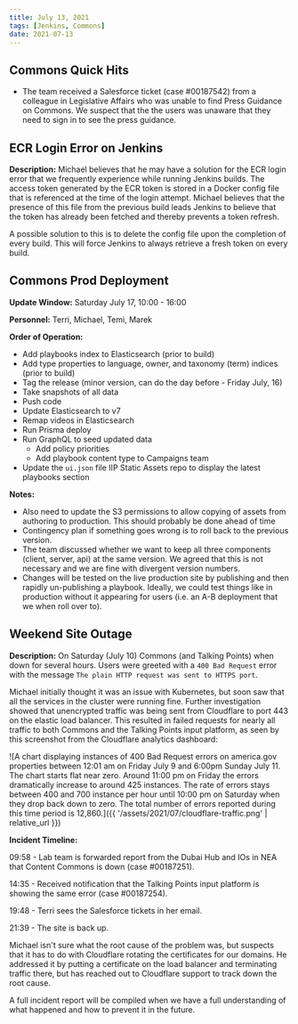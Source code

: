 ```yaml
---
title: July 13, 2021
tags: [Jenkins, Commons]
date: 2021-07-13
---
```


## Commons Quick Hits

- The team received a Salesforce ticket (case #00187542) from a colleague in Legislative Affairs who was unable to find Press Guidance on Commons. We suspect that the the users was unaware that they need to sign in to see the press guidance.

## ECR Login Error on Jenkins

**Description:** Michael believes that he may have a solution for the ECR login error that we frequently experience while running Jenkins builds. The access token generated by the ECR token is stored in a Docker config file that is referenced at the time of the login attempt. Michael believes that the presence of this file from the previous build leads Jenkins to believe that the token has already been fetched and thereby prevents a token refresh.

A possible solution to this is to delete the config file upon the completion of every build. This will force Jenkins to always retrieve a fresh token on every build.

## Commons Prod Deployment

**Update Window:** Saturday July 17, 10:00 - 16:00

**Personnel:** Terri, Michael, Temi, Marek

**Order of Operation:**

- Add playbooks index to Elasticsearch (prior to build)
- Add type properties to language, owner, and taxonomy (term) indices (prior to build)
- Tag the release (minor version, can do the day before - Friday July, 16)
- Take snapshots of all data
- Push code
- Update Elasticsearch to v7
- Remap videos in Elasticsearch
- Run Prisma deploy
- Run GraphQL to seed updated data
  - Add policy priorities
  - Add playbook content type to Campaigns team
- Update the `ui.json` file IIP Static Assets repo to display the latest playbooks section

**Notes:**

- Also need to update the S3 permissions to allow copying of assets from authoring to production. This should probably be done ahead of time
- Contingency plan if something goes wrong is to roll back to the previous version.
- The team discussed whether we want to keep all three components (client, server, api) at the same version. We agreed that this is not necessary and we are fine with divergent version numbers.
- Changes will be tested on the live production site by publishing and then rapidly un-publishing a playbook. Ideally, we could test things like in production without it appearing for users (i.e. an A-B deployment that we when roll over to).

## Weekend Site Outage

**Description:** On Saturday (July 10) Commons (and Talking Points) when down for several hours. Users were greeted with a `400 Bad Request` error with the message `The plain HTTP request was sent to HTTPS port`.

Michael initially thought it was an issue with Kubernetes, but soon saw that all the services in the cluster were running fine. Further investigation showed that unencrypted traffic was being sent from Cloudflare to port 443 on the elastic load balancer. This resulted in failed requests for nearly all traffic to both Commons and the Talking Points input platform, as seen by this screenshot from the Cloudflare analytics dashboard:

![A chart displaying instances of 400 Bad Request errors on america.gov properties between 12:01 am on Friday July 9 and 6:00pm Sunday July 11. The chart starts flat near zero. Around 11:00 pm on Friday the errors dramatically increase to around 425 instances. The rate of errors stays between 400 and 700 instance per hour until 10:00 pm on Saturday when they drop back down to zero. The total number of errors reported during this time period is 12,860.]({{ '/assets/2021/07/cloudflare-traffic.png' | relative_url }})

**Incident Timeline:**

09:58 - Lab team is forwarded report from the Dubai Hub and IOs in NEA that Content Commons is down (case #00187251).

14:35 - Received notification that the Talking Points input platform is showing the same error (case #00187254).

19:48 - Terri sees the Salesforce tickets in her email.

21:39 - The site is back up.

Michael isn't sure what the root cause of the problem was, but suspects that it has to do with Cloudflare rotating the certificates for our domains. He addressed it by putting a certificate on the load balancer and terminating traffic there, but has reached out to Cloudflare support to track down the root cause.

A full incident report will be compiled when we have a full understanding of what happened and how to prevent it in the future.
